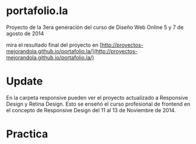 portafolio.la
=============

Proyecto de la 3era generación del curso de Diseño Web Online  5 y 7 de agosto de 2014

mira el resultado final del proyecto en [http://proyectos-mejorandola.github.io/portafolio.la/](http://proyectos-mejorandola.github.io/portafolio.la/)


Update
=============

En la carpeta responsive pueden ver el proyecto actualizado a Responsive Design y Retina Design.
Esto se enseñó el curso profesional de frontend en el concepto de Responsive Design del 11 al 13 de Noviembre de 2014.
# Practica
